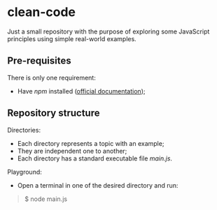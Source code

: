 # clean-code
Just a small repository with the purpose of exploring some JavaScript principles using simple real-world examples.

## Pre-requisites
There is only one requirement:
- Have *npm* installed ([official documentation](https://docs.npmjs.com/downloading-and-installing-node-js-and-npm#using-a-node-installer-to-install-nodejs-and-npm));

## Repository structure
Directories:
  - Each directory represents a topic with an example;
  - They are independent one to another;
  - Each directory has a standard executable file *main.js*.

Playground:
  - Open a terminal in one of the desired directory and run:
  > $ node main.js